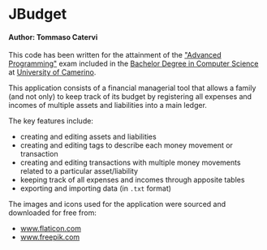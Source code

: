 # JBudget

#### Author: Tommaso Catervi

This code has been written for the attainment of the ["Advanced Programming"](http://didattica.cs.unicam.it/doku.php?id=didattica:triennale:pa:ay_2021:main#programmazione_avanzata) exam included in the [Bachelor Degree in Computer Science](http://www.cs.unicam.it) at [University of Camerino](http://www.unicam.it/).

This application consists of a financial managerial tool that allows a family (and not only) to keep track of its budget by registering all expenses and incomes of multiple assets and liabilities into a main ledger.

The key features include:
- creating and editing assets and liabilities
- creating and editing tags to describe each money movement or transaction
- creating and editing transactions with multiple money movements related to a particular asset/liability
- keeping track of all expenses and incomes through apposite tables
- exporting and importing data (in ```.txt``` format)

The images and icons used for the application were sourced and downloaded for free from:
- www.flaticon.com
- www.freepik.com
